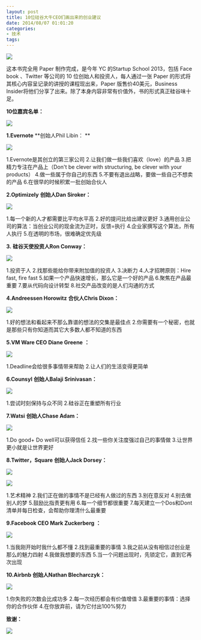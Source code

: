 ```yaml
---
layout: post
title: 10位硅谷大牛CEO们画出来的创业建议
date: 2014/08/07 01:01:20
categories: 
- 技术
tags: 
---
```


![][1]

这本书完全用 Paper 制作完成，是今年 YC 的Startup School 2013，包括 Face book 、Twitter 等公司的 10 位创始人和投资人，每人通过一张 Paper 的形式将其核心内容呈记录的讲授的课程现出来，Paper 版售价40美元，Business Insider将他们分享了出来。除了本身内容非常有价值外，书的形式真正硅谷味十足。

**10位嘉宾名单：** 

![][2]

**1.Evernote** **创始人Phil Libin： ** 

![][3]

1.Evernote是其创立的第三家公司 
2.让我们做一些我们喜欢（love）的产品 
3.把精力专注在产品上（Don't be clever with structuring, be clever with your products） 
4.做一些属于你自己的东西 
5.不要有退出战略，要做一些自己不想卖的产品 6.在很早的时候积累一批创始合伙人

**2.Optimizely** **创始人Dan Siroker：** 

![][2]

1.每一个新的人才都需要比平均水平高 
2.好的提问比给出建议更好
3.通用创业公司的算法：当创业公司的现金流为正时，反馈=执行 
4.企业家撰写这个算法，所有人执行 
5.在透明的市场，很难确定优先级

**3.** **硅谷天使投资人Ron Conway：** 

![][4]

1.投资于人 2.找那些能给你带来附加值的投资人 
3.决断力 
4.人才招聘原则：Hire fast, fire fast 
5.如果一个产品快速增长，那么它是一个好的产品 
6.聚焦在产品最重要 
7.要从代码向设计转型 
8.社交产品改变的是人们沟通的方式

**4.Andreessen Horowitz** **合伙人Chris Dixon：** 

![][5]

1.好的想法和看起来不那么靠谱的想法的交集是最佳点 
2.你需要有一个秘密，也就是那些只有你知道而其它大多数人都不知道的东西

**5.VM Ware CEO Diane Greene** **：** 

![][6]

1.Deadline会给很多事情带来帮助 
2.让人们的生活变得更简单

**6.Counsyl** **创始人Balaji Srinivasan：** 

![][6]

1.尝试时刻保持与众不同 
2.硅谷正在重塑所有行业

**7.Watsi** **创始人Chase Adam：** 

![][6]

1.Do good+ Do well可以获得信任 
2.找一些你关注度强过自己的事情做 
3.让世界更小就是让世界更好

**8.Twitter，Square** **创始人Jack Dorsey：** 

![][7]

![](http://ww2.sinaimg.cn/large/006tNc79gw1fahq3pac9qj30hs0dcjrq.jpg)

1.艺术精神 
2.我们正在做的事情不是已经有人做过的东西 
3.别在意反对 
4.别去做别人的梦 
5.鼓励比指责更有用 
6.每一个细节都很重要 
7.每天建立一个Dos和Dont清单并每日检查，会帮助你理清什么最重要

**9.Facebook CEO Mark Zuckerberg** **：** 

![][8]

1.当我刚开始时我什么都不懂 
2.找到最重要的事情 
3.我之前从没有相信过创业是那么的魅力四射 
4.我做我想要的东西 
5.当一个问题出现时，先锁定它，直到它再次出现

**10.Airbnb** **创始人Nathan Blecharczyk：** 

![][9]

1.你失败的次数会比成功多 
2.每一次经历都会有价值增值 
3.最重要的事情：选择你的合作伙伴 
4.在你放弃前，请为它付出100%努力

**致谢：** 

![][10]

 

[1]: http://ww1.sinaimg.cn/large/006tNc79gw1f510d81w3tj30iw0e6jti

[2]: http://ww1.sinaimg.cn/large/006tNc79gw1f510dcrtg0j30hs0dcaaq

[3]: http://ww2.sinaimg.cn/large/006tNc79gw1f510dj6z4wj30hs0dcdho

[4]: http://ww1.sinaimg.cn/large/006tNc79gw1f510dmujgmj30hs0dc75t

[5]: http://ww4.sinaimg.cn/large/006tNc79gw1f510ds0sxrj30hs0dcq4u

[6]: http://ww2.sinaimg.cn/large/006tNc79gw1f510dxjdb2j30hs0dcjt0

[7]: http://ww2.sinaimg.cn/large/006tNc79gw1f510e0l9w6j30hs0dcq4n

[8]: http://ww3.sinaimg.cn/large/006tNc79gw1f510e4rhifj30hs0dcdh0

[9]: http://ww2.sinaimg.cn/large/006tNc79gw1f510eamnlkj30hs0dctab

[10]: http://ww2.sinaimg.cn/large/006tNc79gw1f510ef4815j30hs0dcjsk
